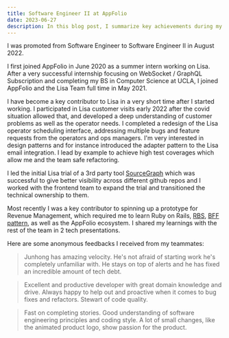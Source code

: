 ```yaml
---
title: Software Engineer II at AppFolio
date: 2023-06-27
description: In this blog post, I summarize key achievements during my time at AppFolio as Software Engineer II.
---
```


I was promoted from Software Engineer to Software Engineer II in August 2022.

I first joined AppFolio in June 2020 as a summer intern working on Lisa.
After a very successful internship focusing on WebSocket / GraphQL Subscription and completing my BS in Computer Science at UCLA, I joined AppFolio and the Lisa Team full time in May 2021. 

I have become a key contributor to Lisa in a very short time after I started working. I participated in Lisa customer visits early 2022 after the covid situation allowed that, and developed a deep understanding of customer problems as well as the operator needs. I completed a redesign of the Lisa operator scheduling interface, addressing multiple bugs and feature requests from the operators and ops managers. I'm very interested in design patterns and for instance introduced the adapter pattern to the Lisa email integration. I lead by example to achieve high test coverages which allow me and the team safe refactoring.

I led the initial Lisa trial of a 3rd party tool [SourceGraph](https://about.sourcegraph.com/) which was successful to give better visibility across different github repos and I worked with the frontend team to expand the trial and transitioned the technical ownership to them. 

Most recently I was a key contributor to spinning up a prototype for Revenue Management, which required me to learn Ruby on Rails, [RBS](https://github.com/ruby/rbs), [BFF pattern](https://samnewman.io/patterns/architectural/bff/), as well as the AppFolio ecosystem. I shared my learnings with the rest of the team in 2 tech presentations.

Here are some anonymous feedbacks I received from my teammates:

> Junhong has amazing velocity. He's not afraid of starting work he's completely unfamiliar with. He stays on top of alerts and he has fixed an incredible amount of tech debt.

> Excellent and productive developer with great domain knowledge and drive. Always happy to help out and proactive when it comes to bug fixes and refactors. Stewart of code quality.

> Fast on completing stories. Good understanding of software engineering principles and coding style. A lot of small changes, like the animated product logo, show passion for the product.
